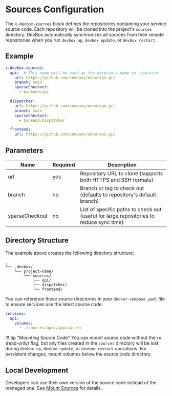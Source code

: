 # Sources Configuration

The `x-devbox-sources` block defines the repositories containing your service source code. Each repository will be cloned into the project's `sources` directory. DevBox automatically synchronizes all sources from their remote repositories when you run `devbox up`, `devbox update`, or `devbox restart`.

## Example
```yaml
x-devbox-sources:
  api:  # This name will be used as the directory name in ./sources
    url: https://github.com/company/monorepo.git
    branch: main 
    sparseCheckout:
      - backend/api

  dispatcher:
    url: https://github.com/company/monorepo.git
    branch: main
    sparseCheckout:
      - backend/dispatcher

  frontend:
    url: https://github.com/company/monorepo.git
```

## Parameters

| Name | Required | Description |
| --- | --- | --- |
| url | yes | Repository URL to clone (supports both HTTPS and SSH formats) |
| branch | no | Branch or tag to check out (defaults to repository's default branch) |
| sparseCheckout | no | List of specific paths to check out (useful for large repositories to reduce sync time) |

## Directory Structure

The example above creates the following directory structure:

```
.
└── .devbox/
    └── project-name/
        └── sources/
            ├── api/
            ├── dispatcher/
            └── frontend/
```

You can reference these source directories in your `docker-compose.yaml` file to ensure services use the latest source code:

```yaml
services:
  api:
    volumes:
      - ./sources/api:/app/api:ro
```

!!! tip "Mounting Source Code"
    You can mount source code without the `ro` (read-only) flag, but any files created in the `sources` directory will be lost during `devbox up`, `devbox update`, or `devbox restart` operations. For persistent changes, mount volumes below the source code directory.

## Local Development

Developers can use their own version of the source code instead of the managed one. See [Mount Sources](mount-sources.md) for details.

